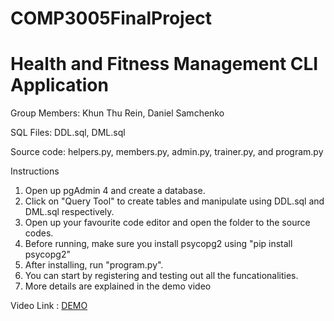 # COMP3005FinalProject
# Health and Fitness Management CLI Application

Group Members: Khun Thu Rein, Daniel Samchenko

SQL Files: DDL.sql, DML.sql

Source code: helpers.py, members.py, admin.py, trainer.py, and program.py

Instructions

1. Open up pgAdmin 4 and create a database.
2. Click on "Query Tool" to create tables and manipulate using DDL.sql and DML.sql respectively.
3. Open up your favourite code editor and open the folder to the source codes.
4. Before running, make sure you install psycopg2 using "pip install psycopg2"
5. After installing, run "program.py".
6. You can start by registering and testing out all the funcationalities.
7. More details are explained in the demo video


Video Link : [DEMO](https://youtu.be/6C3HTzLdNXY)
